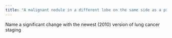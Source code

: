 ```yaml
---
title: "A malignant nodule in a different lobe on the same side as a primary lung cancer is now a T4 lesion (M1 before)."
---
```

Name a significant change with the newest (2010) version of lung cancer staging


